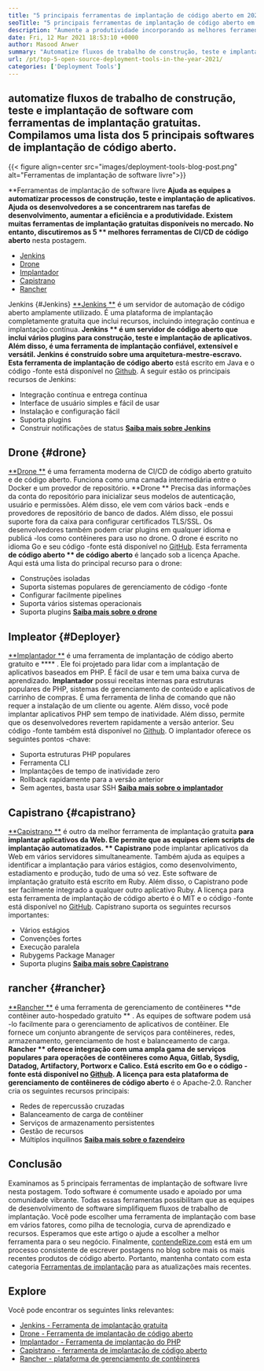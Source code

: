 ```yaml
---
title: "5 principais ferramentas de implantação de código aberto em 2021" 
seoTitle: "5 principais ferramentas de implantação de código aberto em 2021" 
description: "Aumente a produtividade incorporando as melhores ferramentas de CI/CD de código aberto, que permitem que as equipes automatizem processos de construção, teste e implantação de software." 
date: Fri, 12 Mar 2021 18:53:10 +0000
author: Masood Anwer
summary: "Automatize fluxos de trabalho de construção, teste e implantação de software com ferramentas de implantação gratuitas. Compilamos uma lista dos 5 principais softwares de implantação de código aberto." 
url: /pt/top-5-open-source-deployment-tools-in-the-year-2021/
categories: ['Deployment Tools']
---
```


## automatize fluxos de trabalho de construção, teste e implantação de software com ferramentas de implantação gratuitas. Compilamos uma lista dos 5 principais softwares de implantação de código aberto.

{{< figure align=center src="images/deployment-tools-blog-post.png" alt="Ferramentas de implantação de software livre">}}

**Ferramentas de implantação de software livre  **Ajuda as equipes a automatizar processos de construção, teste e implantação de aplicativos. Ajuda os desenvolvedores a se concentrarem nas tarefas de desenvolvimento, aumentar a eficiência e a produtividade. Existem muitas ferramentas de implantação gratuitas disponíveis no mercado. No entanto, discutiremos as 5 **  melhores ferramentas de CI/CD de código aberto**  nesta postagem.
  * [Jenkins][1]
  * [Drone][2]
  * [Implantador][3]
  * [Capistrano][4]
  * [Rancher][5]

Jenkins  {#Jenkins}
[**Jenkins **][6] é um servidor de automação de código aberto amplamente utilizado. É uma plataforma de implantação completamente gratuita que inclui recursos, incluindo integração contínua e implantação contínua.  **Jenkins **  é um servidor de código aberto que inclui vários plugins para construção, teste e implantação de aplicativos. Além disso, é uma ferramenta de implantação confiável, extensível e versátil. Jenkins é construído sobre uma arquitetura-mestre-escravo. Esta ferramenta de implantação de código aberto**  está escrito em Java e o código -fonte está disponível no [Github][7].
A seguir estão os principais recursos de Jenkins:
  * Integração contínua e entrega contínua
  * Interface de usuário simples e fácil de usar
  * Instalação e configuração fácil
  * Suporta plugins
  * Construir notificações de status
[**Saiba mais sobre Jenkins** ][8]

## Drone   {#drone}
[**Drone **][9] é uma ferramenta moderna de CI/CD de código aberto gratuito e de código aberto. Funciona como uma camada intermediária entre o Docker e um provedor de repositório.  **Drone **  Precisa das informações da conta do repositório para inicializar seus modelos de autenticação, usuário e permissões. Além disso, ele vem com vários back -ends e provedores de repositório de banco de dados. Além disso, ele possui suporte fora da caixa para configurar certificados TLS/SSL. Os desenvolvedores também podem criar plugins em qualquer idioma e publicá -los como contêineres para uso no drone. O drone é escrito no idioma Go e seu código -fonte está disponível no [GitHub][10]. Esta ferramenta  **de código aberto **  de código aberto**  é lançado sob a licença Apache.
Aqui está uma lista do principal recurso para o drone:
  * Construções isoladas
  * Suporta sistemas populares de gerenciamento de código -fonte
  * Configurar facilmente pipelines
  * Suporta vários sistemas operacionais
  * Suporta plugins
[**Saiba mais sobre o drone** ][11]

## Impleator   {#Deployer}
[**Implantador **][12] é uma ferramenta de implantação de código aberto gratuito e  **** . Ele foi projetado para lidar com a implantação de aplicativos baseados em PHP. É fácil de usar e tem uma baixa curva de aprendizado.  **Implantador**   possui receitas internas para estruturas populares de PHP, sistemas de gerenciamento de conteúdo e aplicativos de carrinho de compras. É uma ferramenta de linha de comando que não requer a instalação de um cliente ou agente. Além disso, você pode implantar aplicativos PHP sem tempo de inatividade. Além disso, permite que os desenvolvedores revertem rapidamente a versão anterior. Seu código -fonte também está disponível no [Github][13].
O implantador oferece os seguintes pontos -chave:
  * Suporta estruturas PHP populares
  * Ferramenta CLI
  * Implantações de tempo de inatividade zero
  * Rollback rapidamente para a versão anterior
  * Sem agentes, basta usar SSH
[**Saiba mais sobre o implantador** ][14]

## Capistrano   {#capistrano}
[**Capistrano **][15] é outro da melhor ferramenta de implantação gratuita  **para implantar aplicativos da Web. Ele permite que as equipes criem scripts de implantação automatizados. **  Capistrano**  pode implantar aplicativos da Web em vários servidores simultaneamente. Também ajuda as equipes a identificar a implantação para vários estágios, como desenvolvimento, estadiamento e produção, tudo de uma só vez. Este software de implantação gratuito está escrito em Ruby. Além disso, o Capistrano pode ser facilmente integrado a qualquer outro aplicativo Ruby. A licença para esta ferramenta de implantação de código aberto é o MIT e o código -fonte está disponível no [GitHub][16].
Capistrano suporta os seguintes recursos importantes:
  * Vários estágios
  * Convenções fortes
  * Execução paralela
  * Rubygems Package Manager
  * Suporta plugins
[**Saiba mais sobre Capistrano** ][17]

## rancher   {#rancher}
[**Rancher **][18] é uma ferramenta de gerenciamento de contêineres  **de contêiner auto-hospedado gratuito ** . As equipes de software podem usá -lo facilmente para o gerenciamento de aplicativos de contêiner. Ele fornece um conjunto abrangente de serviços para contêineres, redes, armazenamento, gerenciamento de host e balanceamento de carga.  **Rancher **  oferece integração com uma ampla gama de serviços populares para operações de contêineres como Aqua, Gitlab, Sysdig, Datadog, Artifactory, Portworx e Calico. Está escrito em Go e o código -fonte está disponível no [Github][19]. A licença para esta plataforma de gerenciamento de contêineres de código aberto**  é o Apache-2.0.
Rancher cria os seguintes recursos principais:
  * Redes de repercussão cruzadas
  * Balanceamento de carga de contêiner
  * Serviços de armazenamento persistentes
  * Gestão de recursos
  * Múltiplos inquilinos
[**Saiba mais sobre o fazendeiro** ][20]

## Conclusão
Examinamos as 5 principais ferramentas de implantação de software livre nesta postagem. Todo software é comumente usado e apoiado por uma comunidade vibrante. Todas essas ferramentas possibilitam que as equipes de desenvolvimento de software simplifiquem fluxos de trabalho de implantação. Você pode escolher uma ferramenta de implantação com base em vários fatores, como pilha de tecnologia, curva de aprendizado e recursos. Esperamos que este artigo o ajude a escolher a melhor ferramenta para o seu negócio.
Finalmente, [contendeRize.com][21] está em um processo consistente de escrever postagens no blog sobre mais os mais recentes produtos de código aberto. Portanto, mantenha contato com esta categoria [Ferramentas de implantação][22] para as atualizações mais recentes.

## Explore
Você pode encontrar os seguintes links relevantes:
  * [Jenkins - Ferramenta de implantação gratuita][6]
  * [Drone - Ferramenta de implantação de código aberto][9]
  * [Implantador - Ferramenta de implantação do PHP][12]
  * [Capistrano - ferramenta de implantação de código aberto][15]
  * [Rancher - plataforma de gerenciamento de contêineres][18]

  
[1]: #Jenkins
[2]: #Drone
[3]: #Deployer
[4]: #Capistrano
[5]: #Rancher
[6]: https://products.containerize.com/deployment-tools/jenkins
[7]: https://github.com/jenkinsci/jenkins
[8]: https://www.jenkins.io
[9]: https://products.containerize.com/deployment-tools/drone
[10]: https://github.com/drone/drone
[11]: https://www.drone.io
[12]: https://products.containerize.com/deployment-tools/deployer
[13]: https://github.com/deployphp/deployer
[14]: https://deployer.org
[15]: https://products.containerize.com/deployment-tools/capistrano
[16]: https://github.com/capistrano/capistrano
[17]: https://capistranorb.com
[18]: https://products.containerize.com/deployment-tools/rancher
[19]: https://github.com/rancher/rancher
[20]: https://rancher.com
[21]: https://containerize.com
[22]: https://blog.containerize.com/category/deployment-tools/
